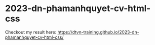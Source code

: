 # 2023-dn-phamanhquyet-cv-html-css

Checkout my result here: <a href="https://dtvn-training.github.io/2023-dn-phamanhquyet-cv-html-css/" target="_blank">https://dtvn-training.github.io/2023-dn-phamanhquyet-cv-html-css/</a>
